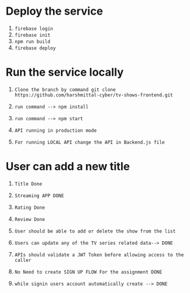 # Deploy the service

1) `firebase login`
2) `firebase init`
3) `npm run build`
4) `firebase deploy`

# Run the service locally

1) `Clone the branch by command git clone https://github.com/harshmittal-cyber/tv-shows-frontend.git`

2) `run command --> npm install`

3) `run command --> npm start`

4) `API running in production mode`

5) `For running LOCAL API change the API in Backend.js file`

# User can add a new title
1) `Title Done`
2) `Streaming APP DONE`
3) `Rating Done`
4) `Review Done`

5) `User should be able to add or delete the show from the list`

6) `Users can update any of the TV series related data--> DONE`

7) `APIs should validate a JWT Token before allowing access to the caller`

8) `No Need to create SIGN UP FLOW For the assignment DONE`

9) `while signin users account automatically create --> DONE`


